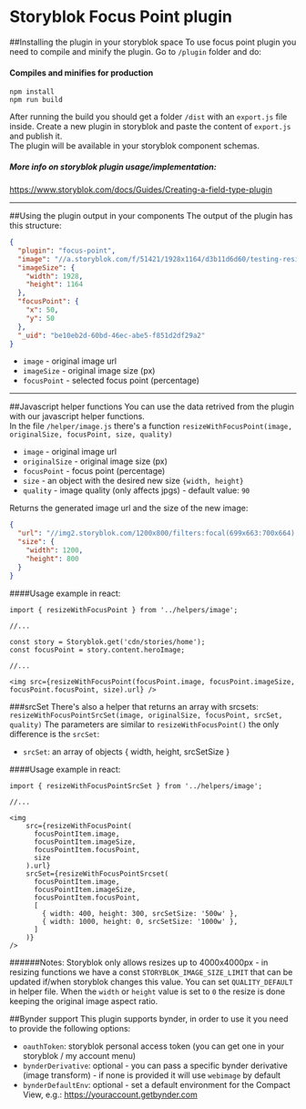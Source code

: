# Storyblok Focus Point plugin

##Installing the plugin in your storyblok space 
To use focus point plugin you need to compile and minify the plugin. Go to `/plugin` folder and do:
#### Compiles and minifies for production
```
npm install
npm run build
```

After running the build you should get a folder `/dist` with an `export.js` file inside. 
Create a new plugin in storyblok and paste the content of `export.js` and publish it.  
The plugin will be available in your storyblok component schemas. 



##### More info on storyblok plugin usage/implementation: 
https://www.storyblok.com/docs/Guides/Creating-a-field-type-plugin

---

##Using the plugin output in your components
The output of the plugin has this structure:
```json
{
  "plugin": "focus-point",
  "image": "//a.storyblok.com/f/51421/1928x1164/d3b11d6d60/testing-resize.jpg",
  "imageSize": {
    "width": 1928,
    "height": 1164
  },
  "focusPoint": {
    "x": 50,
    "y": 50
  },
  "_uid": "be10eb2d-60bd-46ec-abe5-f851d2df29a2"
}
```
* `image` - original image url  
* `imageSize` - original image size (px) 
* `focusPoint` - selected focus point (percentage)


---

##Javascript helper functions
You can use the data retrived from the plugin with our javascript helper functions.  
In the file `/helper/image.js` there's a function `resizeWithFocusPoint(image, originalSize, focusPoint, size, quality)`  

* `image` - original image url  
* `originalSize` - original image size (px) 
* `focusPoint` - focus point (percentage)
* `size` - an object with the desired new size `{width, height}`
* `quality` - image quality (only affects jpgs) - default value: `90`

Returns the generated image url and the size of the new image:
```json
{
  "url": "//img2.storyblok.com/1200x800/filters:focal(699x663:700x664):quality(90)/f/51421/1928x1164/d3b11d6d60/testing-resize.jpg",
  "size": {
    "width": 1200,
    "height": 800
  }
}
```
####Usage example in react: 

```JSX
import { resizeWithFocusPoint } from '../helpers/image';

//...

const story = Storyblok.get('cdn/stories/home');
const focusPoint = story.content.heroImage;

//...

<img src={resizeWithFocusPoint(focusPoint.image, focusPoint.imageSize, focusPoint.focusPoint, size).url} />
```

###srcSet
There's also a helper that returns an array with srcsets: `resizeWithFocusPointSrcSet(image, originalSize, focusPoint, srcSet, quality)`
The parameters are similar to `resizeWithFocusPoint()` the only difference is the `srcSet`:

* `srcSet`: an array of objects { width, height, srcSetSize }   

####Usage example in react: 
```JSX
import { resizeWithFocusPointSrcSet } from '../helpers/image';

//...

<img
    src={resizeWithFocusPoint(
      focusPointItem.image,
      focusPointItem.imageSize,
      focusPointItem.focusPoint,
      size
    ).url}
    srcSet={resizeWithFocusPointSrcset(
      focusPointItem.image,
      focusPointItem.imageSize,
      focusPointItem.focusPoint,
      [
        { width: 400, height: 300, srcSetSize: '500w' },
        { width: 1000, height: 0, srcSetSize: '1000w' },
      ]
    )}
/>
```

######Notes:
Storyblok only allows resizes up to 4000x4000px - in resizing functions we have a const `STORYBLOK_IMAGE_SIZE_LIMIT` that can be updated if/when storyblok changes this value.
You can set `QUALITY_DEFAULT` in helper file.
When the `width` or `height` value is set to `0` the resize is done keeping the original image aspect ratio.

##Bynder support
This plugin supports bynder, in order to use it you need to provide the following options:

* `oauthToken`: storyblok personal access token (you can get one in your storyblok / my account menu)
* `bynderDerivative`: optional - you can pass a specific bynder derivative (image transform) - if none is provided it will use `webimage` by default 
* `bynderDefaultEnv`: optional - set a default environment for the Compact View, e.g.: https://youraccount.getbynder.com  
